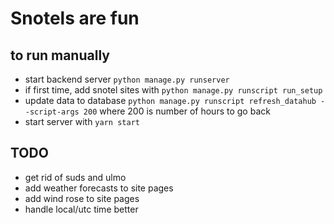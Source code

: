 # Snotels are fun




## to run manually
* start backend server `python manage.py runserver`
* if first time, add snotel sites with `python manage.py runscript run_setup`
* update data to database `python manage.py runscript refresh_datahub --script-args 200` where 200 is number of hours to go back
* start server with `yarn start`




## TODO
* get rid of suds and ulmo
* add weather forecasts to site pages
* add wind rose to site pages
* handle local/utc time better